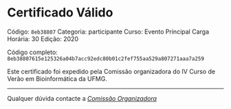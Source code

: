 # Certificado Válido

Código: `8eb38807`
Categoria: participante
Curso: Evento Principal
Carga Horária: 30
Edição: 2020


Código completo: `8eb38807615e125326a04b7acc92edc80b01c2fef755aa529a807271aaa7a259`


Este certificado foi expedido pela Comissão organizadora do IV Curso de Verão em Bioinformática da UFMG.

----

Qualquer dúvida contacte a [_Comissão Organizadora_](<mailto:cursobioinfoufmg@gmail.com$subject=[Certificados]>)

